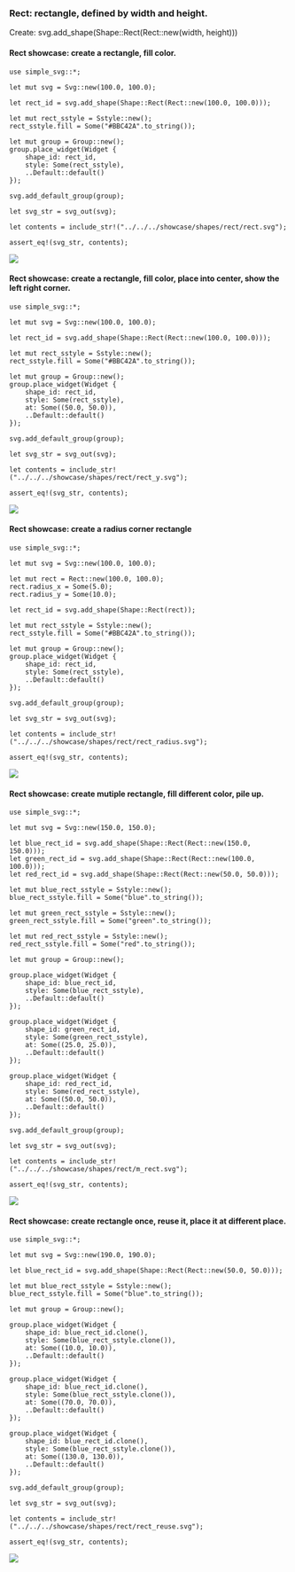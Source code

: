 ### Rect: rectangle, defined by width and height.

Create: svg.add_shape(Shape::Rect(Rect::new(width, height)))

#### Rect showcase: create a rectangle, fill color.

```
use simple_svg::*;

let mut svg = Svg::new(100.0, 100.0);

let rect_id = svg.add_shape(Shape::Rect(Rect::new(100.0, 100.0)));

let mut rect_sstyle = Sstyle::new();
rect_sstyle.fill = Some("#BBC42A".to_string());

let mut group = Group::new();
group.place_widget(Widget {
    shape_id: rect_id,
    style: Some(rect_sstyle),
    ..Default::default()
});

svg.add_default_group(group);

let svg_str = svg_out(svg);

let contents = include_str!("../../../showcase/shapes/rect/rect.svg");

assert_eq!(svg_str, contents);
```

![](../../../../../../showcase/shapes/rect/rect.svg)

#### Rect showcase: create a rectangle, fill color, place into center, show the left right corner.

```
use simple_svg::*;

let mut svg = Svg::new(100.0, 100.0);

let rect_id = svg.add_shape(Shape::Rect(Rect::new(100.0, 100.0)));

let mut rect_sstyle = Sstyle::new();
rect_sstyle.fill = Some("#BBC42A".to_string());

let mut group = Group::new();
group.place_widget(Widget {
    shape_id: rect_id,
    style: Some(rect_sstyle),
    at: Some((50.0, 50.0)),
    ..Default::default()
});

svg.add_default_group(group);

let svg_str = svg_out(svg);

let contents = include_str!("../../../showcase/shapes/rect/rect_y.svg");

assert_eq!(svg_str, contents);
```

![](../../../../../../showcase/shapes/rect/rect_y.svg)

#### Rect showcase: create a radius corner rectangle

```
use simple_svg::*;

let mut svg = Svg::new(100.0, 100.0);

let mut rect = Rect::new(100.0, 100.0);
rect.radius_x = Some(5.0);
rect.radius_y = Some(10.0);

let rect_id = svg.add_shape(Shape::Rect(rect));

let mut rect_sstyle = Sstyle::new();
rect_sstyle.fill = Some("#BBC42A".to_string());

let mut group = Group::new();
group.place_widget(Widget {
    shape_id: rect_id,
    style: Some(rect_sstyle),
    ..Default::default()
});

svg.add_default_group(group);

let svg_str = svg_out(svg);

let contents = include_str!("../../../showcase/shapes/rect/rect_radius.svg");

assert_eq!(svg_str, contents);
```

![](../../../../../../showcase/shapes/rect/rect_radius.svg)

#### Rect showcase: create mutiple rectangle, fill different color, pile up.

```
use simple_svg::*;

let mut svg = Svg::new(150.0, 150.0);

let blue_rect_id = svg.add_shape(Shape::Rect(Rect::new(150.0, 150.0)));
let green_rect_id = svg.add_shape(Shape::Rect(Rect::new(100.0, 100.0)));
let red_rect_id = svg.add_shape(Shape::Rect(Rect::new(50.0, 50.0)));

let mut blue_rect_sstyle = Sstyle::new();
blue_rect_sstyle.fill = Some("blue".to_string());

let mut green_rect_sstyle = Sstyle::new();
green_rect_sstyle.fill = Some("green".to_string());

let mut red_rect_sstyle = Sstyle::new();
red_rect_sstyle.fill = Some("red".to_string());

let mut group = Group::new();

group.place_widget(Widget {
    shape_id: blue_rect_id,
    style: Some(blue_rect_sstyle),
    ..Default::default()
});

group.place_widget(Widget {
    shape_id: green_rect_id,
    style: Some(green_rect_sstyle),
    at: Some((25.0, 25.0)),
    ..Default::default()
});

group.place_widget(Widget {
    shape_id: red_rect_id,
    style: Some(red_rect_sstyle),
    at: Some((50.0, 50.0)),
    ..Default::default()
});

svg.add_default_group(group);

let svg_str = svg_out(svg);

let contents = include_str!("../../../showcase/shapes/rect/m_rect.svg");

assert_eq!(svg_str, contents);
```

![](../../../../../../showcase/shapes/rect/m_rect.svg)

#### Rect showcase: create rectangle once, reuse it, place it at different place.

```
use simple_svg::*;

let mut svg = Svg::new(190.0, 190.0);

let blue_rect_id = svg.add_shape(Shape::Rect(Rect::new(50.0, 50.0)));

let mut blue_rect_sstyle = Sstyle::new();
blue_rect_sstyle.fill = Some("blue".to_string());

let mut group = Group::new();

group.place_widget(Widget {
    shape_id: blue_rect_id.clone(),
    style: Some(blue_rect_sstyle.clone()),
    at: Some((10.0, 10.0)),
    ..Default::default()
});

group.place_widget(Widget {
    shape_id: blue_rect_id.clone(),
    style: Some(blue_rect_sstyle.clone()),
    at: Some((70.0, 70.0)),
    ..Default::default()
});

group.place_widget(Widget {
    shape_id: blue_rect_id.clone(),
    style: Some(blue_rect_sstyle.clone()),
    at: Some((130.0, 130.0)),
    ..Default::default()
});

svg.add_default_group(group);

let svg_str = svg_out(svg);

let contents = include_str!("../../../showcase/shapes/rect/rect_reuse.svg");

assert_eq!(svg_str, contents);
```

![](../../../../../../showcase/shapes/rect/rect_reuse.svg)